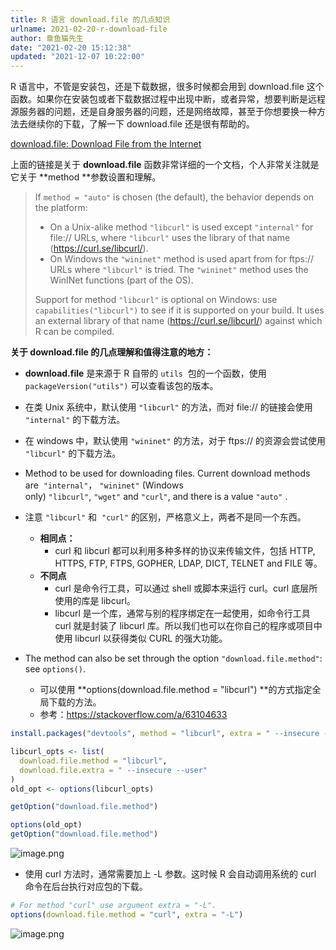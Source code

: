 ```yaml
---
title: R 语言 download.file 的几点知识
urlname: 2021-02-20-r-download-file
author: 章鱼猫先生
date: "2021-02-20 15:12:38"
updated: "2021-12-07 10:22:00"
---
```


R 语言中，不管是安装包，还是下载数据，很多时候都会用到 download.file 这个函数。如果你在安装包或者下载数据过程中出现中断，或者异常，想要判断是远程源服务器的问题，还是自身服务器的问题，还是网络故障，甚至于你想要换一种方法去继续你的下载，了解一下 download.file 还是很有帮助的。

[download.file: Download File from the Internet](https://rdrr.io/r/utils/download.file.html)

上面的链接是关于 **download.file** 函数非常详细的一个文档，个人非常关注就是它关于 \*\*method \*\*参数设置和理解。

> If `method = "auto"` is chosen (the default), the behavior depends on the platform:
>
> - On a Unix-alike method `"libcurl"` is used except `"internal"` for file:// URLs, where `"libcurl"` uses the library of that name (<https://curl.se/libcurl/>).
> - On Windows the `"wininet"` method is used apart from for ftps\:// URLs where `"libcurl"` is tried. The `"wininet"` method uses the WinINet functions (part of the OS).
>
> Support for method `"libcurl"` is optional on Windows: use `capabilities("libcurl")` to see if it is supported on your build. It uses an external library of that name (<https://curl.se/libcurl/>) against which R can be compiled.

**关于 download.file 的几点理解和值得注意的地方：**

- **download.file** 是来源于 R 自带的 `utils`  包的一个函数，使用 `packageVersion("utils")` 可以查看该包的版本。

- 在类 Unix 系统中，默认使用 `"libcurl"` 的方法，而对 file:// 的链接会使用 `"internal"` 的下载方法。

- 在 windows 中，默认使用 `"wininet"` 的方法，对于 ftps\:// 的资源会尝试使用 `"libcurl"` 的下载方法。

- Method to be used for downloading files. Current download methods are  `"internal"`， `"wininet"` (Windows only) `"libcurl"`, `"wget"` and `"curl"`, and there is a value `"auto"` .

- 注意 `"libcurl"` 和  `"curl"` 的区别，严格意义上，两者不是同一个东西。

  - **相同点：**
    - curl 和 libcurl 都可以利用多种多样的协议来传输文件，包括 HTTP, HTTPS, FTP, FTPS, GOPHER, LDAP, DICT, TELNET and FILE 等。
  - **不同点**
    - curl 是命令行工具，可以通过 shell 或脚本来运行 curl。curl 底层所使用的库是 libcurl。
    - libcurl 是一个库，通常与别的程序绑定在一起使用，如命令行工具 curl 就是封装了 libcurl 库。所以我们也可以在你自己的程序或项目中使用 libcurl 以获得类似 CURL 的强大功能。

- The method can also be set through the option `"download.file.method"`: see `options()`.

  - 可以使用 \*\*options(download.file.method = "libcurl") \*\*的方式指定全局下载的方法。
  - 参考：<https://stackoverflow.com/a/63104633>

```r
install.packages("devtools", method = "libcurl", extra = " --insecure --user")

libcurl_opts <- list(
  download.file.method = "libcurl",
  download.file.extra = " --insecure --user"
)
old_opt <- options(libcurl_opts)

getOption("download.file.method")

options(old_opt)
getOption("download.file.method")
```

![image.png](https://shub-1251708715.cos.ap-guangzhou.myqcloud.com/elog-cookbook-img/FpMVz5NAdqvK7DdK8zMMIkKZIbhd.png)

- 使用 curl 方法时，通常需要加上 -L 参数。这时候 R 会自动调用系统的 curl 命令在后台执行对应包的下载。

```r
# For method "curl" use argument extra = "-L".
options(download.file.method = "curl", extra = "-L")
```

![image.png](https://shub-1251708715.cos.ap-guangzhou.myqcloud.com/elog-cookbook-img/FuApwtzylYe69akxEZhm0C1phg5h.png)
